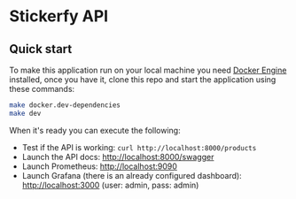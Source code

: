 # Stickerfy API

## Quick start

To make this application run on your local machine you need [Docker Engine](https://docs.docker.com/engine/install/) installed, once you have it, clone this repo and start the application using these commands:

```bash
make docker.dev-dependencies
make dev
```

When it's ready you can execute the following:

- Test if the API is working: `curl http://localhost:8000/products`
- Launch the API docs: [http://localhost:8000/swagger](http://localhost:8000/swagger)
- Launch Prometheus: [http://localhost:9090](http://localhost:9090)
- Launch Grafana (there is an already configured dashboard): [http://localhost:3000](http://localhost:3000) (user: admin, pass: admin)

